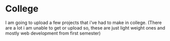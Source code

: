 # College
I am going to upload a few projects that i've had to make in college. (There are a lot i am unable to get or upload so, these are just light weight ones and mostly web development from first semester)
